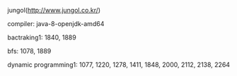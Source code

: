 jungol(http://www.jungol.co.kr/)

compiler: java-8-openjdk-amd64
 
bactraking1: 1840, 1889

bfs: 1078, 1889

dynamic programming1: 1077, 1220, 1278, 1411, 1848, 2000, 2112, 2138, 2264
